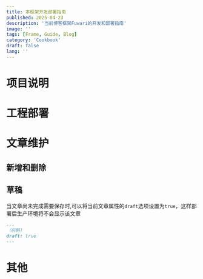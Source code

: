 ```yaml
---
title: 本框架开发部署指南
published: 2025-04-23
description: '当前博客框架Fuwari的开发和部署指南'
image: ''
tags: [Frame, Guide, Blog]
category: 'Cookbook'
draft: false 
lang: ''
---
```


# 项目说明

# 工程部署

# 文章维护

## 新增和删除

## 草稿

当文章尚未完成需要保存时,可以将当前文章属性的`draft`选项设置为`true`，这样部署后生产环境将不会显示该文章

```markdown
---
（前略）
draft: true
---
```

# 其他